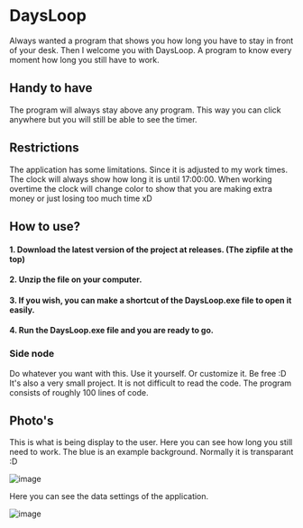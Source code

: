 # DaysLoop
Always wanted a program that shows you how long you have to stay in front of your desk. Then I welcome you with DaysLoop. A program to know every moment how long you still have to work.

## Handy to have
The program will always stay above any program. This way you can click anywhere but you will still be able to see the timer.

## Restrictions
The application has some limitations. Since it is adjusted to my work times. The clock will always show how long it is until 17:00:00. When working overtime the clock will change color to show that you are making extra money or just losing too much time xD

## How to use?
#### 1. Download the latest version of the project at releases. (The zipfile at the top)
#### 2. Unzip the file on your computer.
#### 3. If you wish, you can make a shortcut of the DaysLoop.exe file to open it easily.
#### 4. Run the DaysLoop.exe file and you are ready to go.

### Side node
Do whatever you want with this. Use it yourself. Or customize it. Be free :D
It's also a very small project. It is not difficult to read the code. The program consists of roughly 100 lines of code.

## Photo's
This is what is being display to the user. Here you can see how long you still need to work. The blue is an example background. Normally it is transparant :D

![image](https://user-images.githubusercontent.com/57497005/183903243-912db06b-afd6-4e19-b8ae-a09e6837afa3.png)


Here you can see the data settings of the application.

![image](https://user-images.githubusercontent.com/57497005/183903266-f967d27a-a95e-443b-b1cd-f6c95317c7e9.png)

